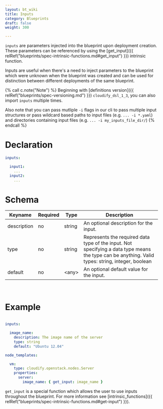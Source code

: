 ```yaml
---
layout: bt_wiki
title: Inputs
category: Blueprints
draft: false
weight: 300

---
```


`inputs` are parameters injected into the blueprint upon deployment creation. These parameters can be referenced by using the [get_input]({{ relRef("blueprints/spec-intrinsic-functions.md#get_input") }}) intrinsic function.

Inputs are useful when there's a need to inject parameters to the blueprint which were unknown when the blueprint was created and can be used for distinction between different deployments of the same blueprint.

{% call c.note("Note") %}
Beginning with [definitions version]({{ relRef("blueprints/spec-versioning.md") }}) `cloudify_dsl_1_3`, you can also import `inputs` multiple times.

Also note that you can pass mutliple `-i`  flags in our cli to pass multiple input structures or pass wildcard based paths to input files (e.g. `... -i *.yaml`) and directories containing input files (e.g. `... -i my_inputs_file_dir/`)
{% endcall %}

# Declaration

```yaml
inputs:

  input1:
    ...
  input2:
    ...
```


# Schema

Keyname     | Required | Type        | Description
----------- | -------- | ----        | -----------
description | no       | string      | An optional description for the input.
type        | no       | string      | Represents the required data type of the input. Not specifying a data type means the type can be anything. Valid types: string, integer, boolean
default     | no       | \<any\>     | An optional default value for the input.


<br>


# Example

```yaml

inputs:

  image_name:
    description: The image name of the server
    type: string
    default: "Ubuntu 12.04"

node_templates:

  vm:
    type: cloudify.openstack.nodes.Server
    properties:
      server:
        image_name: { get_input: image_name }

```

`get_input` is a special function which allows the user to use inputs throughout the blueprint. For more information see [intrinsic_functions]({{ relRef("blueprints/spec-intrinsic-functions.md#get-input") }}).